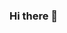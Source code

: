 ### Hi there 👋

<!--
**niconwilliams/niconwilliams** is a ✨ _special_ ✨ repository because its `README.md` (this file) appears on your GitHub profile.

Here are some ideas to get you started:

- 🔭 I’m currently working on ... programming a fleet of rocketships
- 🌱 I’m currently learning ...programming all languages
- 👯 I’m looking to collaborate on ... spce flight and hyper speeds
- 🤔 I’m looking for help with ... finding medicine,golds and patents, and copyrights
- 💬 Ask me about ... medicine in space
- 📫 How to reach me: ...niconwilliams.architect@gmail.com
- 😄 Pronouns: ...us
- ⚡ Fun fact: ...live for 10000
-->
